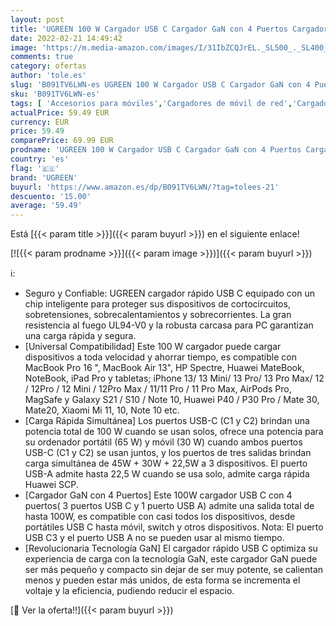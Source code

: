 ```yaml
---
layout: post
title: 'UGREEN 100 W Cargador USB C Cargador GaN con 4 Puertos Cargador de Red USB C Retracompatible 20W Cargador PD Admite PPS Compatible con MacBook Pro/Air  iPhone 13 12 Pro Max  iPad Pro  Galaxy S21 S20'
date: 2022-02-21 14:49:42
image: 'https://m.media-amazon.com/images/I/31IbZCQJrEL._SL500_._SL400_.jpg'
comments: true
category: ofertas
author: 'tole.es'
slug: 'B091TV6LWN-es UGREEN 100 W Cargador USB C Cargador GaN con 4 Puertos...'
sku: 'B091TV6LWN-es'
tags: [ 'Accesorios para móviles','Cargadores de móvil de red','Cargadores para móviles','Comunicación móvil y accesorios','Electrónica','ipad','iphone','ugreen', ]
actualPrice: 59.49 EUR
currency: EUR
price: 59.49
comparePrice: 69.99 EUR
prodname: 'UGREEN 100 W Cargador USB C Cargador GaN con 4 Puertos Cargador de Red USB C Retracompatible 20W Cargador PD Admite PPS Compatible con MacBook Pro/Air  iPhone 13 12 Pro Max  iPad Pro  Galaxy S21 S20'
country: 'es'
flag: '🇪🇸'
brand: 'UGREEN'
buyurl: 'https://www.amazon.es/dp/B091TV6LWN/?tag=tolees-21'
descuento: '15.00'
average: '59.49'
---
```


Está [{{< param title >}}]({{< param buyurl >}}) en el siguiente enlace!

[![{{< param prodname >}}]({{< param image >}})]({{< param buyurl >}})

ℹ️:

- Seguro y Confiable: UGREEN cargador rápido USB C equipado con un chip inteligente para proteger sus dispositivos de cortocircuitos, sobretensiones, sobrecalentamientos y sobrecorrientes. La gran resistencia al fuego UL94-V0 y la robusta carcasa para PC garantizan una carga rápida y segura.
- [Universal Compatibilidad] Este 100 W cargador puede cargar dispositivos a toda velocidad y ahorrar tiempo, es compatible con MacBook Pro 16 ", MacBook Air 13", HP Spectre, Huawei MateBook, NoteBook, iPad Pro y tabletas; iPhone 13/ 13 Mini/ 13 Pro/ 13 Pro Max/ 12 / 12Pro / 12 Mini / 12Pro Max / 11/11 Pro / 11 Pro Max, AirPods Pro, MagSafe y Galaxy S21 / S10 / Note 10, Huawei P40 / P30 Pro / Mate 30, Mate20, Xiaomi Mi 11, 10, Note 10 etc.
- [Carga Rápida Simultánea] Los puertos USB-C (C1 y C2) brindan una potencia total de 100 W cuando se usan solos, ofrece una potencia para su ordenador portátil (65 W) y móvil (30 W) cuando ambos puertos USB-C (C1 y C2) se usan juntos, y los puertos de tres salidas brindan carga simultánea de 45W + 30W + 22,5W a 3 dispositivos. El puerto USB-A admite hasta 22,5 W cuando se usa solo, admite carga rápida Huawei SCP.
- [Cargador GaN con 4 Puertos] Este 100W cargador USB C con 4 puertos( 3 puertos USB C y 1 puerto USB A) admite una salida total de hasta 100W, es compatible con casi todos los dispositivos, desde portátiles USB C hasta móvil, switch y otros dispositivos. Nota: El puerto USB C3 y el puerto USB A no se pueden usar al mismo tiempo.
- [Revolucionaria Tecnología GaN] El cargador rápido USB C optimiza su experiencia de carga con la tecnología GaN, este cargador GaN puede ser más pequeño y compacto sin dejar de ser muy potente, se calientan menos y pueden estar más unidos, de esta forma se incrementa el voltaje y la eficiencia, pudiendo reducir el espacio.

[🛒 Ver la oferta!!]({{< param buyurl >}})
